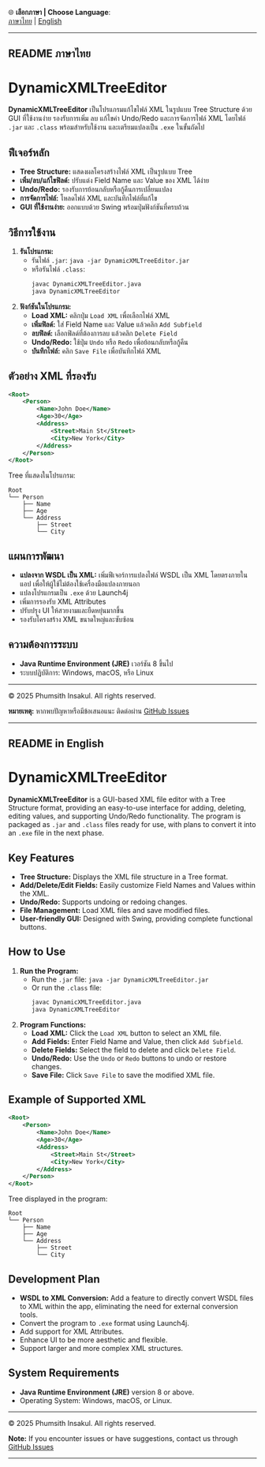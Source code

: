 🌐 **เลือกภาษา | Choose Language**:  
[ภาษาไทย](#readme-ภาษาไทย) | [English](#readme-in-english)

---
## README ภาษาไทย
# DynamicXMLTreeEditor

**DynamicXMLTreeEditor** เป็นโปรแกรมแก้ไขไฟล์ XML ในรูปแบบ Tree Structure ด้วย GUI ที่ใช้งานง่าย รองรับการเพิ่ม ลบ แก้ไขค่า Undo/Redo และการจัดการไฟล์ XML โดยไฟล์ `.jar` และ `.class` พร้อมสำหรับใช้งาน และเตรียมแปลงเป็น `.exe` ในขั้นถัดไป

## ฟีเจอร์หลัก
- **Tree Structure:** แสดงผลโครงสร้างไฟล์ XML เป็นรูปแบบ Tree  
- **เพิ่ม/ลบ/แก้ไขฟิลด์:** ปรับแต่ง Field Name และ Value ของ XML ได้ง่าย  
- **Undo/Redo:** รองรับการย้อนกลับหรือกู้คืนการเปลี่ยนแปลง  
- **การจัดการไฟล์:** โหลดไฟล์ XML และบันทึกไฟล์ที่แก้ไข  
- **GUI ที่ใช้งานง่าย:** ออกแบบด้วย Swing พร้อมปุ่มฟังก์ชันที่ครบถ้วน  

## วิธีการใช้งาน
1. **รันโปรแกรม:**  
   - รันไฟล์ `.jar`: `java -jar DynamicXMLTreeEditor.jar`  
   - หรือรันไฟล์ `.class`:  
     ```bash
     javac DynamicXMLTreeEditor.java  
     java DynamicXMLTreeEditor  
     ```  
2. **ฟังก์ชันในโปรแกรม:**  
   - **Load XML:** คลิกปุ่ม `Load XML` เพื่อเลือกไฟล์ XML  
   - **เพิ่มฟิลด์:** ใส่ Field Name และ Value แล้วคลิก `Add Subfield`  
   - **ลบฟิลด์:** เลือกฟิลด์ที่ต้องการลบ แล้วคลิก `Delete Field`  
   - **Undo/Redo:** ใช้ปุ่ม `Undo` หรือ `Redo` เพื่อย้อนกลับหรือกู้คืน  
   - **บันทึกไฟล์:** คลิก `Save File` เพื่อบันทึกไฟล์ XML  

## ตัวอย่าง XML ที่รองรับ
```xml
<Root>
    <Person>
        <Name>John Doe</Name>
        <Age>30</Age>
        <Address>
            <Street>Main St</Street>
            <City>New York</City>
        </Address>
    </Person>
</Root>
```

Tree ที่แสดงในโปรแกรม:  
```
Root  
└── Person  
    ├── Name  
    ├── Age  
    └── Address  
        ├── Street  
        └── City  
```

## แผนการพัฒนา 
- **แปลงจาก WSDL เป็น XML:** เพิ่มฟีเจอร์การแปลงไฟล์ WSDL เป็น XML โดยตรงภายในแอป เพื่อให้ผู้ใช้ไม่ต้องใช้เครื่องมือแปลงภายนอก
- แปลงโปรแกรมเป็น `.exe` ด้วย Launch4j  
- เพิ่มการรองรับ XML Attributes  
- ปรับปรุง UI ให้สวยงามและยืดหยุ่นมากขึ้น  
- รองรับโครงสร้าง XML ขนาดใหญ่และซับซ้อน

## ความต้องการระบบ
- **Java Runtime Environment (JRE)** เวอร์ชัน 8 ขึ้นไป  
- ระบบปฏิบัติการ: Windows, macOS, หรือ Linux  

---
© 2025 Phumsith Insakul. All rights reserved.

**หมายเหตุ:** หากพบปัญหาหรือมีข้อเสนอแนะ ติดต่อผ่าน [GitHub Issues](https://github.com/username/DynamicXMLTreeEditor/issues)  

---
## README in English
# DynamicXMLTreeEditor

**DynamicXMLTreeEditor** is a GUI-based XML file editor with a Tree Structure format, providing an easy-to-use interface for adding, deleting, editing values, and supporting Undo/Redo functionality. The program is packaged as `.jar` and `.class` files ready for use, with plans to convert it into an `.exe` file in the next phase.

## Key Features
- **Tree Structure:** Displays the XML file structure in a Tree format.  
- **Add/Delete/Edit Fields:** Easily customize Field Names and Values within the XML.  
- **Undo/Redo:** Supports undoing or redoing changes.  
- **File Management:** Load XML files and save modified files.  
- **User-friendly GUI:** Designed with Swing, providing complete functional buttons.  

## How to Use
1. **Run the Program:**  
   - Run the `.jar` file: `java -jar DynamicXMLTreeEditor.jar`  
   - Or run the `.class` file:  
     ```bash
     javac DynamicXMLTreeEditor.java  
     java DynamicXMLTreeEditor  
     ```  
2. **Program Functions:**  
   - **Load XML:** Click the `Load XML` button to select an XML file.  
   - **Add Fields:** Enter Field Name and Value, then click `Add Subfield`.  
   - **Delete Fields:** Select the field to delete and click `Delete Field`.  
   - **Undo/Redo:** Use the `Undo` or `Redo` buttons to undo or restore changes.  
   - **Save File:** Click `Save File` to save the modified XML file.  

## Example of Supported XML
```xml
<Root>
    <Person>
        <Name>John Doe</Name>
        <Age>30</Age>
        <Address>
            <Street>Main St</Street>
            <City>New York</City>
        </Address>
    </Person>
</Root>
```

Tree displayed in the program:  
```
Root  
└── Person  
    ├── Name  
    ├── Age  
    └── Address  
        ├── Street  
        └── City  
```

## Development Plan
- **WSDL to XML Conversion:** Add a feature to directly convert WSDL files to XML within the app, eliminating the need for external conversion tools.  
- Convert the program to `.exe` format using Launch4j.  
- Add support for XML Attributes.  
- Enhance UI to be more aesthetic and flexible.  
- Support larger and more complex XML structures.  

## System Requirements
- **Java Runtime Environment (JRE)** version 8 or above.  
- Operating System: Windows, macOS, or Linux.  

---
© 2025 Phumsith Insakul. All rights reserved.

**Note:** If you encounter issues or have suggestions, contact us through [GitHub Issues](https://github.com/username/DynamicXMLTreeEditor/issues)  

---
